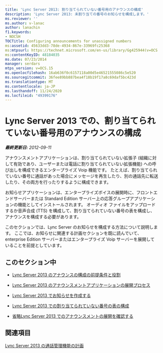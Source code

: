 ```yaml
---
title: 'Lync Server 2013: 割り当てられていない番号用のアナウンスの構成'
description: 'Lync Server 2013: 未割り当ての番号のお知らせを構成します。'
ms.reviewer: ''
ms.author: v-lanac
author: lanachin
f1.keywords:
- NOCSH
TOCTitle: Configuring announcements for unassigned numbers
ms:assetid: 45633dd3-78de-4934-867e-33969fc25368
ms:mtpsurl: https://technet.microsoft.com/en-us/library/Gg425944(v=OCS.15)
ms:contentKeyID: 48184035
ms.date: 07/23/2014
manager: serdars
mtps_version: v=OCS.15
ms.openlocfilehash: 16ab636f0c6157118a00d5e46521555086c5e520
ms.sourcegitcommit: 36fee89bb887bea4f18b19f17a8c69daf5bc423d
ms.translationtype: MT
ms.contentlocale: ja-JP
ms.lasthandoff: 11/24/2020
ms.locfileid: "49399176"
---
```

# <a name="configuring-announcements-for-unassigned-numbers-in-lync-server-2013"></a>Lync Server 2013 での、割り当てられていない番号用のアナウンスの構成

<div data-xmlns="http://www.w3.org/1999/xhtml">

<div class="topic" data-xmlns="http://www.w3.org/1999/xhtml" data-msxsl="urn:schemas-microsoft-com:xslt" data-cs="https://msdn.microsoft.com/">

<div data-asp="https://msdn2.microsoft.com/asp">



</div>

<div id="mainSection">

<div id="mainBody">

<span> </span>

_**最終更新日:** 2012-09-11_

アナウンスメントアプリケーションは、割り当てられていない拡張子 (組織に対して有効であり、ユーザーまたは電話に割り当てられていない拡張機能) への呼び出しを構成できるエンタープライズ Voip 機能です。 たとえば、割り当てられていない番号に通話があった場合にメッセージを再生したり、別の通話先に転送したり、その両方を行ったりするように構成できます。

お知らせアプリケーションは、エンタープライズボイスの展開時に、フロントエンドサーバーまたは Standard Edition サーバー上の応答グループアプリケーションの機能としてインストールされます。 オーディオ ファイルをアップロードするか音声合成 (TTS) を構成して、割り当てられていない番号の表を構成し、アナウンスを構成する必要があります。

このセクションでは、Lync Server のお知らせを構成する方法について説明します。 ここでは、お知らせに関連する計画セクションを既に読んでいて、enterprise Edition サーバーまたはエンタープライズ Voip サーバーを展開していることを前提としています。

<div>

## <a name="in-this-section"></a>このセクション中

  - [Lync Server 2013 のアナウンスの構成の前提条件と役割](lync-server-2013-announcement-configuration-prerequisites-and-roles.md)

  - [Lync Server 2013 のアナウンスメントアプリケーションの展開プロセス](lync-server-2013-deployment-process-for-the-announcement-application.md)

  - [Lync Server 2013 でお知らせを作成する](lync-server-2013-create-an-announcement.md)

  - [Lync Server 2013 での割り当てられていない番号の表の構成](lync-server-2013-configure-the-unassigned-number-table.md)

  - [省略Lync Server 2013 でのアナウンスメントの展開を確認する](lync-server-2013-optional-verify-announcement-deployment.md)

</div>

<div>

## <a name="see-also"></a>関連項目


[Lync Server 2013 の通話管理機能の計画](lync-server-2013-planning-for-call-management-features.md)  
  

</div>

</div>

<span> </span>

</div>

</div>

</div>


